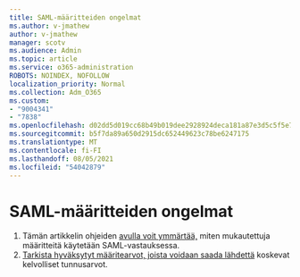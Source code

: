 ```yaml
---
title: SAML-määritteiden ongelmat
ms.author: v-jmathew
author: v-jmathew
manager: scotv
ms.audience: Admin
ms.topic: article
ms.service: o365-administration
ROBOTS: NOINDEX, NOFOLLOW
localization_priority: Normal
ms.collection: Adm_O365
ms.custom:
- "9004341"
- "7838"
ms.openlocfilehash: d02dd5d019cc68b49b019dee2928924deca181a87e3d5c5f5e7689a8eb5664e2
ms.sourcegitcommit: b5f7da89a650d2915dc652449623c78be6247175
ms.translationtype: MT
ms.contentlocale: fi-FI
ms.lasthandoff: 08/05/2021
ms.locfileid: "54042879"
---
```

# <a name="issues-with-saml-attributes"></a>SAML-määritteiden ongelmat

1. Tämän artikkelin ohjeiden [avulla voit ymmärtää,](https://docs.microsoft.com/answers/questions/99054/how-to-use-custom-attributes-in-saml-response.html) miten mukautettuja määritteitä käytetään SAML-vastauksessa.
2. [Tarkista hyväksytyt määritearvot, joista voidaan saada lähdettä](https://docs.microsoft.com/azure/active-directory/develop/active-directory-claims-mapping#table-3-valid-id-values-per-source) koskevat kelvolliset tunnusarvot.
